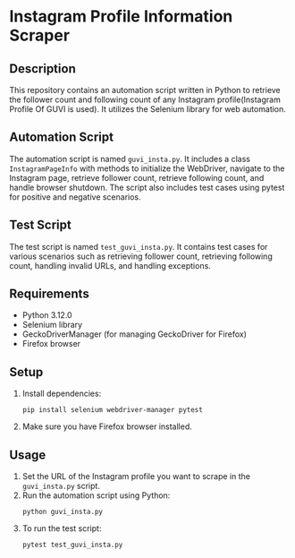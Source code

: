 # Instagram Profile Information Scraper

## Description
This repository contains an automation script written in Python to retrieve the follower count and following count of any Instagram profile(Instagram Profile Of GUVI is used). It utilizes the Selenium library for web automation.

## Automation Script
The automation script is named `guvi_insta.py`. It includes a class `InstagramPageInfo` with methods to initialize the WebDriver, navigate to the Instagram page, retrieve follower count, retrieve following count, and handle browser shutdown. The script also includes test cases using pytest for positive and negative scenarios.

## Test Script
The test script is named `test_guvi_insta.py`. It contains test cases for various scenarios such as retrieving follower count, retrieving following count, handling invalid URLs, and handling exceptions.

## Requirements
- Python 3.12.0
- Selenium library
- GeckoDriverManager (for managing GeckoDriver for Firefox)
- Firefox browser

## Setup

1. Install dependencies:
    ```
    pip install selenium webdriver-manager pytest
    ```
2. Make sure you have Firefox browser installed.

## Usage
1. Set the URL of the Instagram profile you want to scrape in the `guvi_insta.py` script.
2. Run the automation script using Python:
    ```
    python guvi_insta.py
    ```
3. To run the test script:
    ```
    pytest test_guvi_insta.py
    ```

